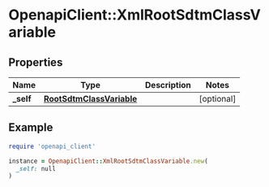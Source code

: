 # OpenapiClient::XmlRootSdtmClassVariable

## Properties

| Name | Type | Description | Notes |
| ---- | ---- | ----------- | ----- |
| **_self** | [**RootSdtmClassVariable**](RootSdtmClassVariable.md) |  | [optional] |

## Example

```ruby
require 'openapi_client'

instance = OpenapiClient::XmlRootSdtmClassVariable.new(
  _self: null
)
```

